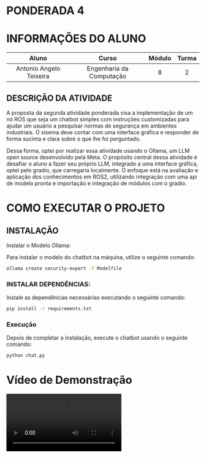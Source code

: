 # PONDERADA 4

# INFORMAÇÕES DO ALUNO
Aluno | Curso | Módulo | Turma
:---: | :---: | :---: | :---:
Antonio Angelo Teixeira | Engenharia da Computação | 8 | 2


## DESCRIÇÃO DA ATIVIDADE


A proposta da segunda atividade ponderada visa a implementação de um nó ROS que seja um chatbot simples com instruções customizadas para ajudar um usuário a pesquisar normas de segurança em ambientes industriais. O sisema deve contar com uma interface gráfica e responder de forma sucinta e clara sobre o que lhe foi perguntado.

Dessa forma, optei por realizar essa atividade usando o Ollama, um LLM open source desenvolvido pela Meta. O propósito central dessa atividade é desafiar o aluno a fazer seu próprio LLM, integrado a uma interface gráfica, optei pelo gradio, que carregaria localmente. O enfoque está na avaliação e aplicação dos conhecimentos em ROS2, utilizando integração com uma api de modelo pronta e importação e integração de módulos com o gradio.

# COMO EXECUTAR O PROJETO

## INSTALAÇÃO

Instalar  o Modelo Ollama:

Para instalar o modelo do chatbot na máquina, utilize o seguinte comando:

```bash
ollama create security-expert -f Modelfile
```

### INSTALAR DEPENDÊNCIAS:

Instale as dependências necessárias executando o seguinte comando:

```bash
pip install -r requirements.txt
```

### Execução
Depois de completar a instalação, execute o chatbot usando o seguinte comando:

```bash
python chat.py
```


# Vídeo de Demonstração


<video src="m8_ponderada4.mp4" controls title="Title"></video>
